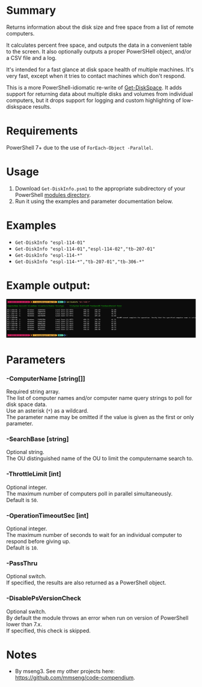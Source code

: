 # Summary
Returns information about the disk size and free space from a list of remote computers.  

It calculates percent free space, and outputs the data in a convenient table to the screen. It also optionally outputs a proper PowerSHell object, and/or a CSV file and a log.  

It's intended for a fast glance at disk space health of multiple machines. It's very fast, except when it tries to contact machines which don't respond.  

This is a more PowerShell-idiomatic re-write of [Get-DiskSpace](https://github.com/engrit-illinois/Get-DiskSpace). It adds support for returning data about multiple disks and volumes from individual computers, but it drops support for logging and custom highlighting of low-diskspace results.  

# Requirements
PowerShell 7+ due to the use of `ForEach-Object -Parallel`.  

# Usage
1. Download `Get-DiskInfo.psm1` to the appropriate subdirectory of your PowerShell [modules directory](https://github.com/engrit-illinois/how-to-install-a-custom-powershell-module).
2. Run it using the examples and parameter documentation below.

# Examples
- `Get-DiskInfo "espl-114-01"`
- `Get-DiskInfo "espl-114-01","espl-114-02","tb-207-01"`
- `Get-DiskInfo "espl-114-*"`
- `Get-DiskInfo "espl-114-*","tb-207-01","tb-306-*"`

# Example output:
<img src='Get-DiskInfo_example-output.png' />

# Parameters

### -ComputerName [string[]]
Required string array.  
The list of computer names and/or computer name query strings to poll for disk space data.  
Use an asterisk (`*`) as a wildcard.  
The parameter name may be omitted if the value is given as the first or only parameter.  

### -SearchBase [string]
Optional string.  
The OU distinguished name of the OU to limit the computername search to.  

### -ThrottleLimit [int]
Optional integer.  
The maximum number of computers poll in parallel simultaneously.  
Default is `50`.  

### -OperationTimeoutSec [int]
Optional integer.  
The maximum number of seconds to wait for an individual computer to respond before giving up.  
Default is `10`.  

### -PassThru
Optional switch.  
If specified, the results are also returned as a PowerShell object.  

### -DisablePsVersionCheck
Optional switch.  
By default the module throws an error when run on version of PowerShell lower than 7.x.  
If specified, this check is skipped.  

# Notes
- By mseng3. See my other projects here: https://github.com/mmseng/code-compendium.

